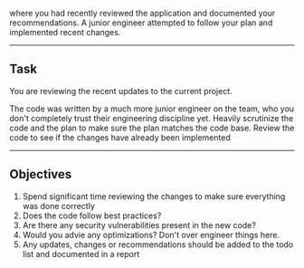 where you had recently reviewed the application and documented your recommendations.  A junior engineer attempted to follow your plan and implemented recent changes.

---

## Task

You are reviewing the recent updates to the current project.

The code was written by a much more junior engineer on the team, who you don't completely trust their engineering discipline yet. 
Heavily scrutinize the code and the plan to make sure the plan matches the code base.
Review the code to see if the changes have already been implemented

---

## Objectives

1. Spend significant time reviewing the changes to make sure everything was done correctly
1. Does the code follow best practices?
1. Are there any security vulnerabilities present in the new code?
1. Would you advie any optimizations? Don't over engineer things here.
1. Any updates, changes or recommendations should be added to the todo list and documented in a report